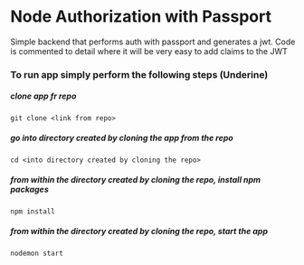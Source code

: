 # Node Authorization with Passport

Simple backend that performs auth with passport and generates a jwt. Code is commented to detail where it will be very easy to add claims to the JWT

### To run app simply perform the following steps (Underine)
##### clone app fr repo
`git clone <link from repo>`
##### go into directory created by cloning the app from the repo
`cd <into directory created by cloning the repo>`
##### from within the directory created by cloning the repo, install npm packages
`npm install`
##### from within the directory created by cloning the repo, start the app
`nodemon start`